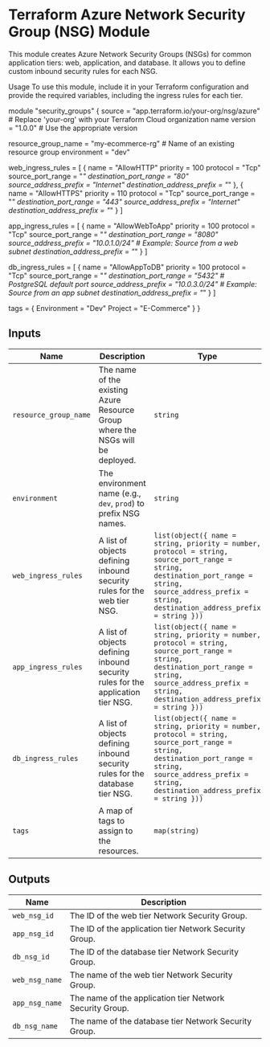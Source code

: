 # Terraform Azure Network Security Group (NSG) Module
This module creates Azure Network Security Groups (NSGs) for common application tiers: web, application, and database. It allows you to define custom inbound security rules for each NSG.

Usage
To use this module, include it in your Terraform configuration and provide the required variables, including the ingress rules for each tier.

module "security_groups" {
  source = "app.terraform.io/your-org/nsg/azure" # Replace 'your-org' with your Terraform Cloud organization name
  version = "1.0.0" # Use the appropriate version

  resource_group_name = "my-ecommerce-rg" # Name of an existing resource group
  environment         = "dev"

  web_ingress_rules = [
    {
      name                       = "AllowHTTP"
      priority                   = 100
      protocol                   = "Tcp"
      source_port_range          = "*"
      destination_port_range     = "80"
      source_address_prefix      = "Internet"
      destination_address_prefix = "*"
    },
    {
      name                       = "AllowHTTPS"
      priority                   = 110
      protocol                   = "Tcp"
      source_port_range          = "*"
      destination_port_range     = "443"
      source_address_prefix      = "Internet"
      destination_address_prefix = "*"
    }
  ]

  app_ingress_rules = [
    {
      name                       = "AllowWebToApp"
      priority                   = 100
      protocol                   = "Tcp"
      source_port_range          = "*"
      destination_port_range     = "8080"
      source_address_prefix      = "10.0.1.0/24" # Example: Source from a web subnet
      destination_address_prefix = "*"
    }
  ]

  db_ingress_rules = [
    {
      name                       = "AllowAppToDB"
      priority                   = 100
      protocol                   = "Tcp"
      source_port_range          = "*"
      destination_port_range     = "5432" # PostgreSQL default port
      source_address_prefix      = "10.0.3.0/24" # Example: Source from an app subnet
      destination_address_prefix = "*"
    }
  ]

  tags = {
    Environment = "Dev"
    Project     = "E-Commerce"
  }
}

## Inputs
| Name                  | Description                                                                     | Type                                                                                                                                                                                                      | Default | Required |
| --------------------- | ------------------------------------------------------------------------------- | --------------------------------------------------------------------------------------------------------------------------------------------------------------------------------------------------------- | ------- | -------- |
| `resource_group_name` | The name of the existing Azure Resource Group where the NSGs will be deployed.  | `string`                                                                                                                                                                                                  | n/a     | ✅ Yes    |
| `environment`         | The environment name (e.g., `dev`, `prod`) to prefix NSG names.                 | `string`                                                                                                                                                                                                  | n/a     | ✅ Yes    |
| `web_ingress_rules`   | A list of objects defining inbound security rules for the web tier NSG.         | `list(object({ name = string, priority = number, protocol = string, source_port_range = string, destination_port_range = string, source_address_prefix = string, destination_address_prefix = string }))` | `[]`    | ❌ No     |
| `app_ingress_rules`   | A list of objects defining inbound security rules for the application tier NSG. | `list(object({ name = string, priority = number, protocol = string, source_port_range = string, destination_port_range = string, source_address_prefix = string, destination_address_prefix = string }))` | `[]`    | ❌ No     |
| `db_ingress_rules`    | A list of objects defining inbound security rules for the database tier NSG.    | `list(object({ name = string, priority = number, protocol = string, source_port_range = string, destination_port_range = string, source_address_prefix = string, destination_address_prefix = string }))` | `[]`    | ❌ No     |
| `tags`                | A map of tags to assign to the resources.                                       | `map(string)`                                                                                                                                                                                             | `{}`    | ❌ No     |

## Outputs

| Name           | Description                                              |
| -------------- | -------------------------------------------------------- |
| `web_nsg_id`   | The ID of the web tier Network Security Group.           |
| `app_nsg_id`   | The ID of the application tier Network Security Group.   |
| `db_nsg_id`    | The ID of the database tier Network Security Group.      |
| `web_nsg_name` | The name of the web tier Network Security Group.         |
| `app_nsg_name` | The name of the application tier Network Security Group. |
| `db_nsg_name`  | The name of the database tier Network Security Group.    |

